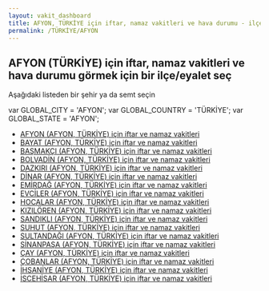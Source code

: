 ```yaml
---
layout: vakit_dashboard
title: AFYON, TÜRKİYE için iftar, namaz vakitleri ve hava durumu - ilçe/eyalet seç
permalink: /TÜRKİYE/AFYON
---
```


## AFYON (TÜRKİYE) için iftar, namaz vakitleri ve hava durumu  görmek için bir ilçe/eyalet seç

Aşağıdaki listeden bir şehir ya da semt seçin



  var GLOBAL_CITY = 'AFYON';
  var GLOBAL_COUNTRY = 'TÜRKİYE';
  var GLOBAL_STATE = 'AFYON';
* [AFYON (AFYON, TÜRKİYE) için iftar ve namaz vakitleri](/TÜRKİYE/AFYON/AFYON)
* [BAYAT (AFYON, TÜRKİYE) için iftar ve namaz vakitleri](/TÜRKİYE/AFYON/BAYAT)
* [BAŞMAKÇI (AFYON, TÜRKİYE) için iftar ve namaz vakitleri](/TÜRKİYE/AFYON/BAŞMAKÇI)
* [BOLVADİN (AFYON, TÜRKİYE) için iftar ve namaz vakitleri](/TÜRKİYE/AFYON/BOLVADİN)
* [DAZKIRI (AFYON, TÜRKİYE) için iftar ve namaz vakitleri](/TÜRKİYE/AFYON/DAZKIRI)
* [DİNAR (AFYON, TÜRKİYE) için iftar ve namaz vakitleri](/TÜRKİYE/AFYON/DİNAR)
* [EMİRDAĞ (AFYON, TÜRKİYE) için iftar ve namaz vakitleri](/TÜRKİYE/AFYON/EMİRDAĞ)
* [EVCİLER (AFYON, TÜRKİYE) için iftar ve namaz vakitleri](/TÜRKİYE/AFYON/EVCİLER)
* [HOCALAR (AFYON, TÜRKİYE) için iftar ve namaz vakitleri](/TÜRKİYE/AFYON/HOCALAR)
* [KIZILÖREN (AFYON, TÜRKİYE) için iftar ve namaz vakitleri](/TÜRKİYE/AFYON/KIZILÖREN)
* [SANDIKLI (AFYON, TÜRKİYE) için iftar ve namaz vakitleri](/TÜRKİYE/AFYON/SANDIKLI)
* [SUHUT (AFYON, TÜRKİYE) için iftar ve namaz vakitleri](/TÜRKİYE/AFYON/SUHUT)
* [SULTANDAĞI (AFYON, TÜRKİYE) için iftar ve namaz vakitleri](/TÜRKİYE/AFYON/SULTANDAĞI)
* [SİNANPAŞA (AFYON, TÜRKİYE) için iftar ve namaz vakitleri](/TÜRKİYE/AFYON/SİNANPAŞA)
* [ÇAY (AFYON, TÜRKİYE) için iftar ve namaz vakitleri](/TÜRKİYE/AFYON/ÇAY)
* [ÇOBANLAR (AFYON, TÜRKİYE) için iftar ve namaz vakitleri](/TÜRKİYE/AFYON/ÇOBANLAR)
* [İHSANİYE (AFYON, TÜRKİYE) için iftar ve namaz vakitleri](/TÜRKİYE/AFYON/İHSANİYE)
* [İSCEHİSAR (AFYON, TÜRKİYE) için iftar ve namaz vakitleri](/TÜRKİYE/AFYON/İSCEHİSAR)
</script>
<script type="text/javascript">
